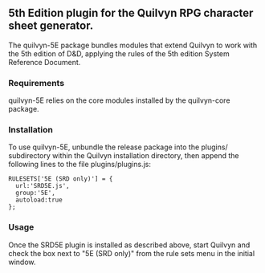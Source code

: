 ## 5th Edition plugin for the Quilvyn RPG character sheet generator.

The quilvyn-5E package bundles modules that extend Quilvyn to work
with the 5th edition of D&D, applying the rules of the 5th edition System
Reference Document.

### Requirements

quilvyn-5E relies on the core modules installed by the quilvyn-core package.

### Installation

To use quilvyn-5E, unbundle the release package into the plugins/
subdirectory within the Quilvyn installation directory, then append the
following lines to the file plugins/plugins.js:

    RULESETS['5E (SRD only)'] = {
      url:'SRD5E.js',
      group:'5E',
      autoload:true
    };

### Usage

Once the SRD5E plugin is installed as described above, start Quilvyn and check
the box next to "5E (SRD only)" from the rule sets menu in the initial window.
